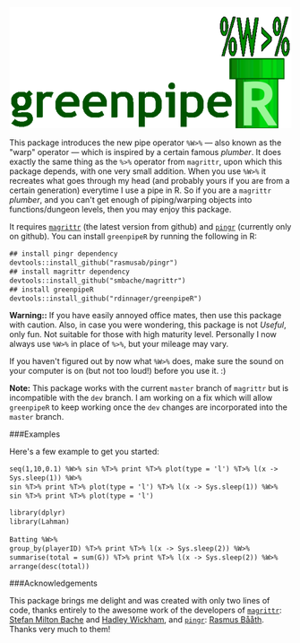 ![a green pipe](A_green_pipe.gif)

This package introduces the new pipe operator `%W>%` &mdash; also known as the "warp" operator &mdash; which is inspired by a certain famous _plumber_. It does exactly the same thing as the `%>%` operator from `magrittr`, upon which this package depends, with one very small addition. When you use `%W>%` it recreates what goes through my head (and probably yours if you are from a certain generation) everytime I use a pipe in R. So if you are a `magrittr` _plumber_, and you can't get enough of piping/warping objects into functions/dungeon levels, then you may enjoy this package.

It requires [`magrittr`](https://github.com/smbache/magrittr) (the latest version from github) and [`pingr`](https://github.com/rasmusab/pingr) (currently only on github). You can install `greenpipeR` by running the following in R:

```
## install pingr dependency
devtools::install_github("rasmusab/pingr")
## install magrittr dependency
devtools::install_github("smbache/magrittr")
## install greenpipeR
devtools::install_github("rdinnager/greenpipeR")
```

__Warning::__ If you have easily annoyed office mates, then use this package with caution. Also, in case you were wondering, this package is not _Useful_, only fun. Not suitable for those with high maturity level. Personally I now always use `%W>%` in place of `%>%`, but your mileage may vary.

If you haven't figured out by now what `%W>%` does, make sure the sound on your computer is on (but not too loud!) before you use it. :)

__Note:__ This package works with the current `master` branch of `magrittr` but is incompatible with the `dev` branch. I am working on a fix which will allow `greenpipeR` to keep working once the `dev` changes are incorporated into the `master` branch.

###Examples

Here's a few example to get you started:

```
seq(1,10,0.1) %W>% sin %T>% print %T>% plot(type = 'l') %T>% l(x -> Sys.sleep(1)) %W>%
sin %T>% print %T>% plot(type = 'l') %T>% l(x -> Sys.sleep(1)) %W>% 
sin %T>% print %T>% plot(type = 'l')
```

```
library(dplyr)
library(Lahman)

Batting %W>%
group_by(playerID) %T>% print %T>% l(x -> Sys.sleep(2)) %W>%
summarise(total = sum(G)) %T>% print %T>% l(x -> Sys.sleep(2)) %W>%
arrange(desc(total)) 
```

###Acknowledgements

This package brings me delight and was created with only two lines of code, thanks entirely to the awesome work of the developers of [`magrittr`](https://github.com/smbache/magrittr): [Stefan Milton Bache](https://github.com/smbache) and [Hadley Wickham](https://github.com/hadley), and [`pingr`](https://github.com/rasmusab/pingr): [Rasmus Bååth](https://github.com/rasmusab). Thanks very much to them!
